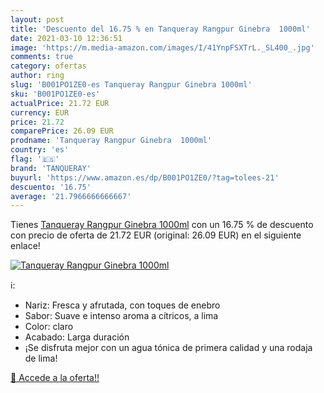 ```yaml
---
layout: post
title: 'Descuento del 16.75 % en Tanqueray Rangpur Ginebra  1000ml'
date: 2021-03-10 12:36:51
image: 'https://m.media-amazon.com/images/I/41YnpFSXTrL._SL400_.jpg'
comments: true
category: ofertas
author: ring
slug: 'B001PO1ZE0-es Tanqueray Rangpur Ginebra 1000ml'
sku: 'B001PO1ZE0-es'
actualPrice: 21.72 EUR
currency: EUR
price: 21.72
comparePrice: 26.09 EUR
prodname: 'Tanqueray Rangpur Ginebra  1000ml'
country: 'es'
flag: '🇪🇸'
brand: 'TANQUERAY'
buyurl: 'https://www.amazon.es/dp/B001PO1ZE0/?tag=tolees-21'
descuento: '16.75'
average: '21.7966666666667'
---
```


Tienes [Tanqueray Rangpur Ginebra  1000ml](https://www.amazon.es/dp/B001PO1ZE0/?tag=tolees-21) con un 16.75 % de descuento con precio de oferta de 21.72 EUR (original: 26.09 EUR) en el siguiente enlace!

[![Tanqueray Rangpur Ginebra  1000ml](https://m.media-amazon.com/images/I/41YnpFSXTrL._SL400_.jpg)](https://www.amazon.es/dp/B001PO1ZE0/?tag=tolees-21)

ℹ️:

- Nariz: Fresca y afrutada, con toques de enebro
- Sabor: Suave e intenso aroma a cítricos, a lima
- Color: claro
- Acabado: Larga duración
- ¡Se disfruta mejor con un agua tónica de primera calidad y una rodaja de lima!

[🛒 Accede a la oferta!!](https://www.amazon.es/dp/B001PO1ZE0/?tag=tolees-21)
